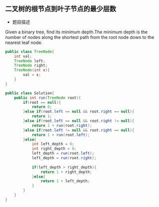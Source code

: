 ## 二叉树的根节点到叶子节点的最少层数

- 题目描述

Given a binary tree, find its minimum depth.The minimum depth is the number of nodes along the shortest path from the root node down to the nearest leaf node.


```java
public class TreeNode{
    int val;
    TreeNode left;
    TreeNode right;
    TreeNode(int x){
        val = x;
    }
}
```


```java
public class Solution{
    public int run(TreeNode root){
        if(root == null){
            return 0;
        }else if(root.left == null && root.right == null){
            return 1;
        }else if(root.left == null && root.right != null){
            return 1 + run(root.right);
        }else if(root.left != null && root.right == null){
            return 1 + run(root.left);
        }else{
            int left_depth = 0;
            int right_depth = 0;
            left_depth = run(root.left);
            left_depth = run(root.right);
            
            if(left_depth > right_depth){
                return 1 + right_depth;
            }else{
                return 1 + left_depth;
            }
        }
    }
}
```
